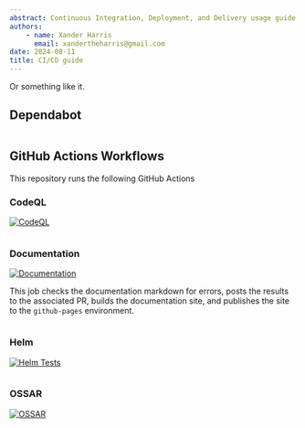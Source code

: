 ```yaml
---
abstract: Continuous Integration, Deployment, and Delivery usage guide.
authors:
    - name: Xander Harris
      email: xandertheharris@gmail.com
date: 2024-08-11
title: CI/CD guide
---
```


Or something like it.

## Dependabot

```{autoyaml} .github/dependabot.yml
```

## GitHub Actions Workflows

This repository runs the following GitHub Actions

### CodeQL

[![CodeQL](https://github.com/edwardtheharris/helm-nautobot/actions/workflows/codeql.yml/badge.svg)](https://github.com/edwardtheharris/helm-nautobot/actions/workflows/codeql.yml)

```{autoyaml} .github/workflows/codeql.yml
```

### Documentation

[![Documentation](https://github.com/edwardtheharris/helm-nautobot/actions/workflows/documentation.yml/badge.svg)](https://github.com/edwardtheharris/helm-nautobot/actions/workflows/documentation.yml)

This job checks the documentation markdown for errors, posts the results
to the associated PR, builds the documentation site, and publishes the site
to the `github-pages` environment.

```{autoyaml} .github/workflows/documentation.yml
```

### Helm

[![Helm Tests](https://github.com/edwardtheharris/helm-nautobot/actions/workflows/helm.yml/badge.svg)](https://github.com/edwardtheharris/helm-nautobot/actions/workflows/helm.yml)

```{autoyaml} .github/workflows/helm.yml
```

### OSSAR

[![OSSAR](https://github.com/edwardtheharris/helm-nautobot/actions/workflows/ossar.yml/badge.svg)](https://github.com/edwardtheharris/helm-nautobot/actions/workflows/ossar.yml)

```{autoyaml} .github/workflows/ossar.yml
```

```{sectionauthor} Xander Harris <xandertheharris@gmail.com
```
